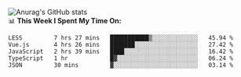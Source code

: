 
![Anurag's GitHub stats](https://github-readme-stats.vercel.app/api?username=supergczh&show_icons=true&theme=radical)
<br />
📊 **This Week I Spent My Time On:**

<!--START_SECTION:waka-->
```text
LESS         7 hrs 27 mins   ███████████▒░░░░░░░░░░░░░   45.94 % 
Vue.js       4 hrs 26 mins   ███████░░░░░░░░░░░░░░░░░░   27.42 % 
JavaScript   2 hrs 39 mins   ████░░░░░░░░░░░░░░░░░░░░░   16.42 % 
TypeScript   1 hr            █▓░░░░░░░░░░░░░░░░░░░░░░░   06.24 % 
JSON         30 mins         ▓░░░░░░░░░░░░░░░░░░░░░░░░   03.14 % 
```
<!--END_SECTION:waka-->
